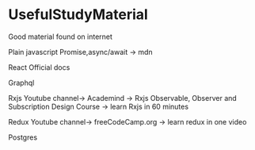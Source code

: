 # UsefulStudyMaterial
Good material found on internet

Plain javascript
Promise,async/await -> mdn


React
Official docs


Graphql

Rxjs
Youtube channel-> Academind -> Rxjs Observable, Observer and Subscription
                  Design Course -> learn Rxjs in 60 minutes
                  
Redux
Youtube channel->  freeCodeCamp.org -> learn redux in one video

Postgres

